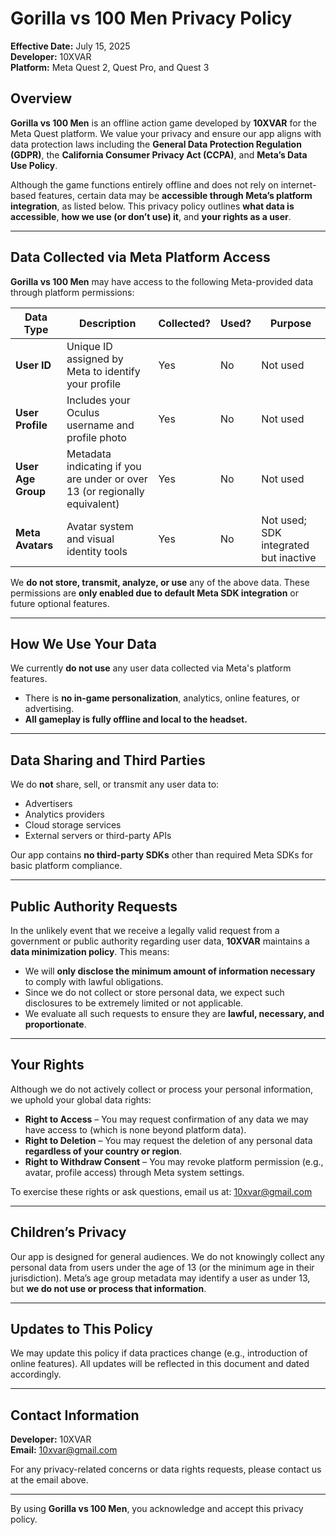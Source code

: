# Gorilla vs 100 Men Privacy Policy

**Effective Date:** July 15, 2025  
**Developer:** 10XVAR  
**Platform:** Meta Quest 2, Quest Pro, and Quest 3

## Overview

**Gorilla vs 100 Men** is an offline action game developed by **10XVAR** for the Meta Quest platform. We value your privacy and ensure our app aligns with data protection laws including the **General Data Protection Regulation (GDPR)**, the **California Consumer Privacy Act (CCPA)**, and **Meta’s Data Use Policy**.

Although the game functions entirely offline and does not rely on internet-based features, certain data may be **accessible through Meta’s platform integration**, as listed below. This privacy policy outlines **what data is accessible**, **how we use (or don’t use) it**, and **your rights as a user**.

---

## Data Collected via Meta Platform Access

**Gorilla vs 100 Men** may have access to the following Meta-provided data through platform permissions:

| Data Type         | Description                                                                  | Collected? | Used? | Purpose                             |
|-------------------|------------------------------------------------------------------------------|------------|-------|-------------------------------------|
| **User ID**        | Unique ID assigned by Meta to identify your profile                         | Yes        | No    | Not used                            |
| **User Profile**   | Includes your Oculus username and profile photo                             | Yes        | No    | Not used                            |
| **User Age Group** | Metadata indicating if you are under or over 13 (or regionally equivalent)  | Yes        | No    | Not used                            |
| **Meta Avatars**   | Avatar system and visual identity tools                                     | Yes        | No    | Not used; SDK integrated but inactive |

We **do not store, transmit, analyze, or use** any of the above data. These permissions are **only enabled due to default Meta SDK integration** or future optional features.

---

## How We Use Your Data

We currently **do not use** any user data collected via Meta's platform features.  
- There is **no in-game personalization**, analytics, online features, or advertising.  
- **All gameplay is fully offline and local to the headset.**

---

## Data Sharing and Third Parties

We do **not** share, sell, or transmit any user data to:
- Advertisers  
- Analytics providers  
- Cloud storage services  
- External servers or third-party APIs

Our app contains **no third-party SDKs** other than required Meta SDKs for basic platform compliance.

---

## Public Authority Requests

In the unlikely event that we receive a legally valid request from a government or public authority regarding user data, **10XVAR** maintains a **data minimization policy**. This means:

- We will **only disclose the minimum amount of information necessary** to comply with lawful obligations.
- Since we do not collect or store personal data, we expect such disclosures to be extremely limited or not applicable.
- We evaluate all such requests to ensure they are **lawful, necessary, and proportionate**.

---

## Your Rights

Although we do not actively collect or process your personal information, we uphold your global data rights:

- **Right to Access** – You may request confirmation of any data we may have access to (which is none beyond platform data).
- **Right to Deletion** – You may request the deletion of any personal data **regardless of your country or region**.
- **Right to Withdraw Consent** – You may revoke platform permission (e.g., avatar, profile access) through Meta system settings.

To exercise these rights or ask questions, email us at: 10xvar@gmail.com

---

## Children’s Privacy

Our app is designed for general audiences. We do not knowingly collect any personal data from users under the age of 13 (or the minimum age in their jurisdiction). Meta’s age group metadata may identify a user as under 13, but **we do not use or process that information**.

---

## Updates to This Policy

We may update this policy if data practices change (e.g., introduction of online features). All updates will be reflected in this document and dated accordingly.

---

## Contact Information

**Developer:** 10XVAR  
**Email:** 10xvar@gmail.com

For any privacy-related concerns or data rights requests, please contact us at the email above.

---

By using **Gorilla vs 100 Men**, you acknowledge and accept this privacy policy.
